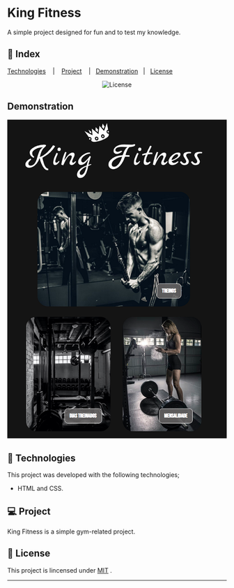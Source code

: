 # King Fitness

A simple project designed for fun and to test my knowledge.

## 📖 Index

[Technologies](#Technologies) &nbsp;&nbsp;&nbsp;|&nbsp;&nbsp;&nbsp; [Project](#Project) &nbsp;&nbsp;&nbsp;|&nbsp;&nbsp;&nbsp;[Demonstration](#Demonstration)&nbsp;&nbsp;&nbsp;|&nbsp;&nbsp;&nbsp;[License](#License)

<p align="center">
  <img alt="License" src="https://img.shields.io/static/v1?label=license&message=MIT&color=49AA26&labelColor=000000">
</p>

## Demonstration
![King Fitness](.github/preview.png)




## 🚀 Technologies

This project was developed with the following technologies;

- HTML and CSS.


## 💻 Project

King Fitness is a simple gym-related project.


## 📝 License

This project is lincensed under [MIT](https://choosealicense.com/licenses/mit/) .

---
